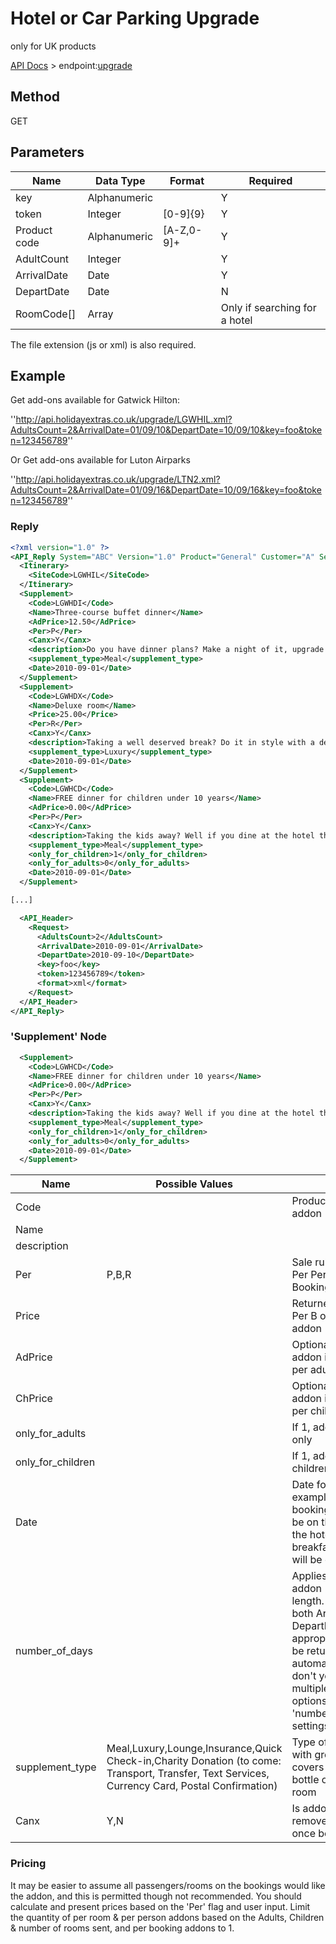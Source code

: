 # Hotel or Car Parking Upgrade

only for UK products

[API Docs](hxapi/) > endpoint:[upgrade](hxapi/upgrade)

## Method

GET






## Parameters

 | Name         | Data Type    | Format     | Required                      | 
 | ----         | ---------    | ------     | --------                      | 
 | key          | Alphanumeric |            | Y                             | 
 | token        | Integer      | [0-9]{9}   | Y                             | 
 | Product code | Alphanumeric | [A-Z,0-9]+ | Y                             | 
 | AdultCount   | Integer      |            | Y                             | 
 | ArrivalDate  | Date         |            | Y                             | 
 | DepartDate   | Date         |            | N                             | 
 | RoomCode[]   | Array        |            | Only if searching for a hotel | 



The file extension (js or xml) is also required.







## Example

Get add-ons available for Gatwick Hilton:

''http://api.holidayextras.co.uk/upgrade/LGWHIL.xml?AdultsCount=2&ArrivalDate=01/09/10&DepartDate=10/09/10&key=foo&token=123456789''

Or Get add-ons available for Luton Airparks

''http://api.holidayextras.co.uk/upgrade/LTN2.xml?AdultsCount=2&ArrivalDate=01/09/16&DepartDate=10/09/16&key=foo&token=123456789''


### Reply

```xml
<?xml version="1.0" ?>
<API_Reply System="ABC" Version="1.0" Product="General" Customer="A" Session="123456789" RequestCode="12" Result="OK">
  <Itinerary>
    <SiteCode>LGWHIL</SiteCode>
  </Itinerary>
  <Supplement>
    <Code>LGWHDI</Code>
    <Name>Three-course buffet dinner</Name>
    <AdPrice>12.50</AdPrice>
    <Per>P</Per>
    <Canx>Y</Canx>
    <description>Do you have dinner plans? Make a night of it, upgrade your package to include a three-course dinner. After a long drive to the airport, unwind in the Garden Restaurant and satisfy your hunger with a hearty meal. Serving a full buffet menu, the Garden Restaurant is sure to have something to suit everyone&#39;s taste buds.</description>
    <supplement_type>Meal</supplement_type>
    <Date>2010-09-01</Date>
  </Supplement>
  <Supplement>
    <Code>LGWHDX</Code>
    <Name>Deluxe room</Name>
    <Price>25.00</Price>
    <Per>R</Per>
    <Canx>Y</Canx>
    <description>Taking a well deserved break? Do it in style with a deluxe room. Featuring a large walk-in shower, a soft double bed, and high speed Internet access. Kick off your shoes and enjoy the first-rate standards of a Hilton deluxe room.</description>
    <supplement_type>Luxury</supplement_type>
    <Date>2010-09-01</Date>
  </Supplement>
  <Supplement>
    <Code>LGWHCD</Code>
    <Name>FREE dinner for children under 10 years</Name>
    <AdPrice>0.00</AdPrice>
    <Per>P</Per>
    <Canx>Y</Canx>
    <description>Taking the kids away? Well if you dine at the hotel then the Hilton will let your children eat for FREE. So if they&#39;re under 10 years old and you&#39;ve chosen the adults dinner upgrade then you can pick this FREE dinner option.</description>
    <supplement_type>Meal</supplement_type>
    <only_for_children>1</only_for_children>
    <only_for_adults>0</only_for_adults>
    <Date>2010-09-01</Date>
  </Supplement>

[...]  

  <API_Header>
    <Request>
      <AdultsCount>2</AdultsCount>
      <ArrivalDate>2010-09-01</ArrivalDate>
      <DepartDate>2010-09-10</DepartDate>
      <key>foo</key>
      <token>123456789</token>
      <format>xml</format>
    </Request>
  </API_Header>
</API_Reply>
```

### 'Supplement' Node

```xml
  <Supplement>
    <Code>LGWHCD</Code>
    <Name>FREE dinner for children under 10 years</Name>
    <AdPrice>0.00</AdPrice>
    <Per>P</Per>
    <Canx>Y</Canx>
    <description>Taking the kids away? Well if you dine at the hotel then the Hilton will let your children eat for FREE. So if they&#39;re under 10 years old and you&#39;ve chosen the adults dinner upgrade then you can pick this FREE dinner option.</description>
    <supplement_type>Meal</supplement_type>
    <only_for_children>1</only_for_children>
    <only_for_adults>0</only_for_adults>
    <Date>2010-09-01</Date>
  </Supplement>
```

 | Name              | Possible Values                                                                                                                                | Notes                                                                                                                                                                                                                                                       | 
 | ----              | ---------------                                                                                                                                | -----                                                                                                                                                                                                                                                       | 
 | Code              |                                                                                                                                                | Product code for this addon                                                                                                                                                                                                                                 | 
 | Name              |                                                                                                                                                |                                                                                                                                                                                                                                                             | 
 | description       |                                                                                                                                                |                                                                                                                                                                                                                                                             | 
 | Per               | P,B,R                                                                                                                                          | Sale rule for addon (P = Per Person, B = Per Booking, R = Per Room)                                                                                                                                                                                         | 
 | Price             |                                                                                                                                                | Returned if addon is Per B or R - price per addon                                                                                                                                                                                                           | 
 | AdPrice           |                                                                                                                                                | Optionally returned if addon is per P - price per adult                                                                                                                                                                                                     | 
 | ChPrice           |                                                                                                                                                | Optionally returned if addon is per P - price per child                                                                                                                                                                                                     | 
 | only_for_adults   |                                                                                                                                                | If 1, addon is for adults only                                                                                                                                                                                                                              | 
 | only_for_children |                                                                                                                                                | If 1, addon is for children only                                                                                                                                                                                                                            | 
 | Date              |                                                                                                                                                | Date for addon - for example on a hotel booking, a dinner will be on the same date as the hotel stay, a breakfast or a lounge will be on the day after                                                                                                      | 
 | number_of_days    |                                                                                                                                                | Applies to insurance addon - maximum trip length. If you pass in both ArrivalDate and DepartDate, the most appropriate option will be returned automatically; if you don't you will get multiple insurance options with different 'number_of_days' settings | 
 | supplement_type   | Meal,Luxury,Lounge,Insurance,Quick Check-in,Charity Donation (to come: Transport, Transfer, Text Services, Currency Card, Postal Confirmation) | Type of addon, to help with grouping. "Luxury" covers options like bottle of champagne in room                                                                                                                                                              | 
 | Canx              | Y,N                                                                                                                                            | Is addon removeable/cancellable once booked                                                                                                                                                                                                                 | 

### Pricing

It may be easier to assume all passengers/rooms on the bookings would like the addon, and this is permitted though not recommended. You should calculate and present prices based on the 'Per' flag and user input. Limit the quantity of per room & per person addons based on the Adults, Children & number of rooms sent, and per booking addons to 1.

